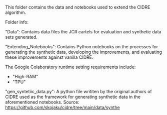 This folder contains the data and notebooks used to extend the CIDRE algorithm.

Folder info:

"Data": Contains data files the JCR cartels for evaluation and synthetic data sets generated.

"Extending_Notebooks": Contains Python notebooks on the processes for generating the synthetic data, developing the improvements, and evaluating these improvements against vanilla CIDRE.

The Google Colaboratory runtime setting requirements include:

- "High-RAM"
- "TPU"

"gen_syntetiic_data.py": A python file writiten by the original authors of CIDRE used as the framework for generating synthetic data in the aforementioned notebooks. Source: https://github.com/skojaku/cidre/tree/main/data/synthe